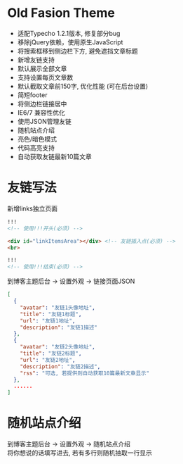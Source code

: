 # Old Fasion Theme
* 适配Typecho 1.2.1版本, 修复部分bug
* 移除jQuery依赖，使用原生JavaScript
* 将搜索框移到侧边栏下方, 避免遮挡文章标题
* 新增友链支持
* 默认展示全部文章
* 支持设置每页文章数
* 默认截取文章前150字, 优化性能 (可在后台设置)
* 简短footer
* 将侧边栏链接居中
* IE6/7 兼容性优化
* 使用JSON管理友链
* 随机站点介绍
* 亮色/暗色模式
* 代码高亮支持
* 自动获取友链最新10篇文章
# 友链写法

新增links独立页面

```html
!!!
<!-- 使用!!!开头(必须) -->

<div id="linkItemsArea"></div> <!-- 友链插入点(必须) -->
<br>

!!!
<!-- 使用!!!结束(必须) -->
```

到博客主题后台 -> 设置外观 -> 链接页面JSON

```json
[
  {
    "avatar": "友链1头像地址",
    "title": "友链1标题",
    "url": "友链1地址",
    "description": "友链1描述"
  },
  {
    "avatar": "友链2头像地址",
    "title": "友链2标题",
    "url": "友链2地址",
    "description": "友链2描述",
    "rss": "可选, 若提供则自动获取10篇最新文章显示"
  },
  ......
]
```

# 随机站点介绍

到博客主题后台 -> 设置外观 -> 随机站点介绍  
将你想说的话填写进去, 若有多行则随机抽取一行显示
